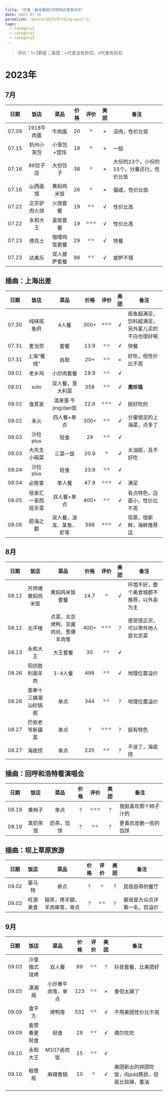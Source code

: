 ```yaml
---
title: '饮食：融泽嘉园1号院附近美食测评'
date: 2023-07-16
permalink: /posts/2023/07/blog-post-1/
tags:
  - category1
  - category2
  - category3
---
```


> 评价：1~3颗星；美团：×代表没有折扣，√代表有折扣

# 2023年

## 7月

| 日期    | 饭店      | 菜品     | 价格  | 评价  | 美团  | 备注                      |
|:-----:|:-------:|:------:|:---:|:---:|:---:| ----------------------- |
| 07.09 | 1918牛肉面 | 牛肉面    | 20  | ⭐   | ×   | 没肉，性价比低                 |
| 07.15 | 杭州小笼包   | 小笼包+馄饨 | 18  | ⭐   | ×   | 一般                      |
| 07.16 | 86饺子店   | 大份饺子   | 38  | ⭐   | ×   | 大份的23个，小份的15个，分量还行，性价比低 |
| 07.16 | 山西面馆    | 黄焖鸡米饭  | 26  | ⭐   | ×   | 偏咸，性价比低                 |
| 07.22 | 正宗驴肉火烧  | 火烧套餐   | 19  | ⭐⭐  | √   | 性价比高                    |
| 07.22 | 永和大王    | 盖饭套餐   | 19  | ⭐⭐⭐ | √   | 性价比高                    |
| 07.23 | 德克士     | 咖哩鸡饭套餐 | 29  | ⭐⭐  | √   | 快餐                      |
| 07.23 | 达美乐     | 双人披萨套餐 | 98  | ⭐⭐  | √   | 披萨不错                    |

## 插曲：上海出差

| 日期    | 饭店        | 菜品             | 价格   | 评价  | 美团  | 备注                       |
|:-----:|:---------:|:--------------:|:----:|:---:|:---:| ------------------------ |
| 07.30 | 纯味斑鱼府     | 4人餐            | 300+ | ⭐⭐⭐ | √   | 斑鱼超满足，饮料超满足，另外星儿买的干白也很好喝 |
| 07.31 | 麦当劳       | 套餐             | 13.9 | ⭐⭐  | √   | 快餐                       |
| 07.31 | 上海”餐线“    | 自助             | 20+  | ⭐⭐  | ×   | 好吃，但性价比不高                |
| 08.01 | 老乡鸡       | 小炒肉套餐          | 19.9 | ⭐⭐  | √   |                          |
| 08.01 | solo      | 双人餐，意大利菜       | 358  | ⭐⭐  | √   | **黑珍珠**                  |
| 08.02 | 食其家       | 温泉蛋·牛jing/dan饭 | 22.6 | ⭐⭐⭐ | √   | 挺好吃的                     |
| 08.02 | 禾火        | 四人餐+单点         | 300+ | ⭐⭐  | √   | 分量很足的上海菜，点多了             |
| 08.03 | 沙拉plus    | 轻食             | 24   | ⭐⭐  | √   |                          |
| 08.03 | 大先生小碗菜    | 三菜一饭           | 20.9 | ⭐   | √   | 太油腻，且不好吃                 |
| 08.04 | 沙拉plus    | 轻食             | 33.9 | ⭐⭐  | √   |                          |
| 08.04 | 必胜客       | 单人餐            | 47.9 | ⭐⭐⭐ | √   | 满足                       |
| 08.05 | 徐家汇一家西班牙菜 | 双人餐+单点         | 400+ | ⭐⭐  | √   | 有点特色，店面小，性价比不高           |
| 08.06 | 蔚海之都      | 双人餐，波龙、某鱼、虾等   | 398  | ⭐⭐⭐ | √   | 现蒸，很新鲜，海鲜推荐店             |

## 8月

| 日期    | 饭店         | 菜品                 | 价格   | 评价  | 美团  | 备注                   |
|:-----:|:----------:|:------------------:|:----:|:---:|:---:| -------------------- |
| 08.12 | 齐师傅黄焖鸡米饭   | 黄焖鸡米饭套餐            | 14.7 | ⭐   | √   | 环境不好，整个美食城都不推荐，以外卖为主 |
| 08.12 | 北平楼        | 点菜，北京烤鸭、京酱肉丝、葱爆羊肉等 | 400+ | ⭐⭐⭐ | ？   | 感觉很正宗，可以带外地人尝北京菜     |
| 08.13 | 永和大王       | 大王套餐               | 30   | ⭐⭐  | √   |                      |
| 08.26 | 阳坊胜利涮羊肉    | 3-4人餐              | 499  | ⭐⭐  | √   | 地理位置溢价               |
| 08.26 | 南拳十三姨潮汕砂锅粥 | 单点                 | 344  | ⭐⭐  | ？   | 地理位置溢价               |
| 08.27 | 巴依老爷新疆菜    | 单点                 | ？    | ⭐⭐⭐ | ？   | 挺有特色                 |
| 08.27 | 海底捞        | 单点                 | 235  | ⭐⭐  | ？   | 不谈了，海底捞              |

## 插曲：回呼和浩特看演唱会

| 日期    | 饭店   | 菜品    | 价格  | 评价  | 美团  | 备注         |
|:-----:|:----:|:-----:|:---:|:---:|:---:| ---------- |
| 08.19 | 黄柿子  | 单点    | ？   | ⭐⭐⭐ | ？   | 我挺喜欢那个柿子汁的 |
| 08.19 | 某奶茶馆 | 奶茶，馅饼 | ？   | ⭐⭐  | ？   | 更喜欢皮脆一些的馅饼 |

## 插曲：坝上草原旅游

| 日期    | 饭店   | 菜品             | 价格  | 评价  | 美团  | 备注             |
|:-----:|:----:|:--------------:|:---:|:---:|:---:| -------------- |
| 09.02 | 蒙马特  | 单点             | ？   | ⭐   | ？   | 民宿自带的餐厅        |
| 09.02 | 旺源美食 | 锅茶，烤羊腿，羊肉串等，单点 | ？   | ⭐⭐  | ？   | 据说是大众点评第一名，但溢价 |

## 9月

| 日期    | 饭店     | 菜品        | 价格  | 评价  | 美团  | 备注                        |
|:-----:|:------:|:---------:|:---:|:---:|:---:| ------------------------- |
| 09.03 | 沙皇俄式烧烤 | 双人餐       | 99  | ⭐⭐  | ？   | 抖音套餐，比美团好                 |
| 09.05 | 潇湘阁    | 小炒黄牛肉等，单点 | 123 | ⭐⭐  | ×   | 香但太辣了                     |
| 09.09 | 食平方    | 烤鸭等       | 532 | ⭐⭐  | √   | 不用美团性价比不高                 |
| 09.09 | 喜赞春夏轻食 | 轻食        | 28  | ⭐⭐  | √   | 偶尔吃吃                      |
| 09.10 | 永和大王   | M107卤肉饭   | 15  | ⭐⭐  | √   |                           |
| 09.10 | 椒香局    | 麻辣香锅      | 10  | ⭐   | √   | 美团新出的拼团吃饭，向pdd靠拢，但是比较辣，重油 |
|       |        |           |     |     |     |                           |
|       |        |           |     |     |     |                           |

